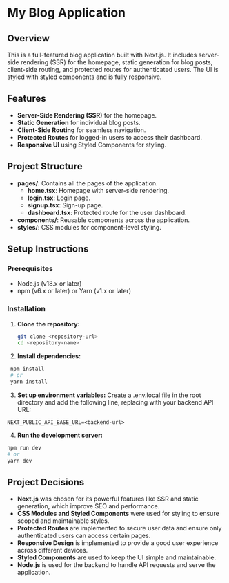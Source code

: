 # My Blog Application

## Overview

This is a full-featured blog application built with Next.js. It includes server-side rendering (SSR) for the homepage, static generation for blog posts, client-side routing, and protected routes for authenticated users. The UI is styled with styled components and is fully responsive.

## Features

- **Server-Side Rendering (SSR)** for the homepage.
- **Static Generation** for individual blog posts.
- **Client-Side Routing** for seamless navigation.
- **Protected Routes** for logged-in users to access their dashboard.
- **Responsive UI** using Styled Components for styling.

## Project Structure

- **pages/**: Contains all the pages of the application.
  - **home.tsx**: Homepage with server-side rendering.
  - **login.tsx**: Login page.
  - **signup.tsx**: Sign-up page.
  - **dashboard.tsx**: Protected route for the user dashboard.
- **components/**: Reusable components across the application.
- **styles/**: CSS modules for component-level styling.

## Setup Instructions

### Prerequisites

- Node.js (v18.x or later)
- npm (v6.x or later) or Yarn (v1.x or later)

### Installation

1. **Clone the repository:**

   ```bash
   git clone <repository-url>
   cd <repository-name>

   ```

2. **Install dependencies:**

```bash
 npm install
 # or
 yarn install

```
3. **Set up environment variables:**
Create a .env.local file in the root directory and add the following line, replacing <backend-url> with your backend API URL:
```
NEXT_PUBLIC_API_BASE_URL=<backend-url>

```
4. **Run the development server:**
```bash
npm run dev
# or
yarn dev

```

## Project Decisions
- **Next.js** was chosen for its powerful features like SSR and static generation, which improve SEO and performance.
- **CSS Modules and Styled Components** were used for styling to ensure scoped and maintainable styles.
- **Protected Routes** are implemented to secure user data and ensure only authenticated users can access certain pages.
- **Responsive Design** is implemented to provide a good user experience across different devices.
- **Styled Components** are used to keep the UI simple and maintainable.
- **Node.js** is used for the backend to handle API requests and serve the application.
